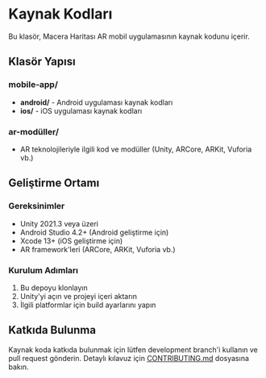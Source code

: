 # Kaynak Kodları

Bu klasör, Macera Haritası AR mobil uygulamasının kaynak kodunu içerir.

## Klasör Yapısı

### mobile-app/
- **android/** - Android uygulaması kaynak kodları
- **ios/** - iOS uygulaması kaynak kodları

### ar-modüller/
- AR teknolojileriyle ilgili kod ve modüller (Unity, ARCore, ARKit, Vuforia vb.)

## Geliştirme Ortamı

### Gereksinimler
- Unity 2021.3 veya üzeri
- Android Studio 4.2+ (Android geliştirme için)
- Xcode 13+ (iOS geliştirme için)
- AR framework'leri (ARCore, ARKit, Vuforia vb.)

### Kurulum Adımları
1. Bu depoyu klonlayın
2. Unity'yi açın ve projeyi içeri aktarın
3. İlgili platformlar için build ayarlarını yapın

## Katkıda Bulunma
Kaynak koda katkıda bulunmak için lütfen development branch'i kullanın ve pull request gönderin. Detaylı kılavuz için [CONTRIBUTING.md](../CONTRIBUTING.md) dosyasına bakın. 